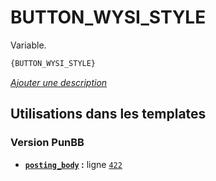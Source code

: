 # BUTTON_WYSI_STYLE


Variable.

```html
{BUTTON_WYSI_STYLE}
```

[*Ajouter une description*](https://fa-tvars.appspot.com/var/BUTTON_WYSI_STYLE)

## Utilisations dans les templates

### Version PunBB
* __[`posting_body`](../tpl/var/punbb/posting_body.md#readme) :__ ligne [`422`](../tpl/src/punbb/posting_body.tpl#L422)